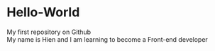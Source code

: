 # Hello-World
My first repository on Github
<br>
My name is Hien and I am learning to become a Front-end developer
